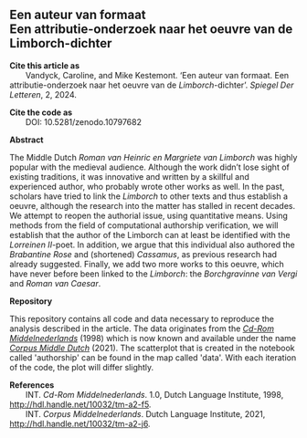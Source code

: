 ## Een auteur van formaat <br> Een attributie-onderzoek naar het oeuvre van de Limborch-dichter

**Cite this article as**
<br>&emsp;&emsp;Vandyck, Caroline, and Mike Kestemont. ‘Een auteur van formaat. Een attributie-onderzoek naar het oeuvre van de <i>Limborch</i>-dichter’. <i>Spiegel Der Letteren</i>, 2, 2024.

**Cite the code as**
<br>&emsp;&emsp;DOI: 10.5281/zenodo.10797682

**Abstract**

The Middle Dutch *Roman van Heinric en Margriete van Limborch* was highly popular with the medieval audience. Although the work didn’t lose sight of existing traditions, it was innovative and written by a skillful and experienced author, who probably wrote other works as well. In the past, scholars have tried to link the *Limborch* to other texts and thus establish a oeuvre, although the research into the matter has stalled in recent decades. We attempt to reopen the authorial issue, using quantitative means. Using methods from the field of computational authorship verification, we will establish that the author of the Limborch can at least be identified with the *Lorreinen II*-poet. In addition, we argue that this individual also authored the *Brabantine Rose* and (shortened) *Cassamus*, as previous research had already suggested. Finally, we add two more works to this oeuvre, which have never before been linked to the *Limborch*: the *Borchgravinne van Vergi* and *Roman van Caesar*.

**Repository**

This repository contains all code and data necessary to reproduce the analysis described in the article. The data originates from the [*Cd-Rom Middelnederlands*](http://hdl.handle.net/10032/tm-a2-f5) (1998) which is now known and available under the name [*Corpus Middle Dutch*](http://hdl.handle.net/10032/tm-a2-j6) (2021). The scatterplot that is created in the notebook called 'authorship' can be found in the map called 'data'. With each iteration of the code, the plot will differ slightly.

**References**
<br>&emsp;&emsp;INT. *Cd-Rom Middelnederlands*. 1.0, Dutch Language Institute, 1998, http://hdl.handle.net/10032/tm-a2-f5.
<br>&emsp;&emsp;INT. *Corpus Middelnederlands*. Dutch Language Institute, 2021, http://hdl.handle.net/10032/tm-a2-j6.
